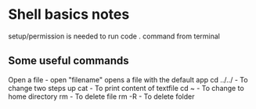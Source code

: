 # Shell basics notes

setup/permission is needed to run code . command from terminal

## Some useful commands

Open a file - open "filename" opens a file with the default app
cd ../../ - To change two steps up
cat - To print content of textfile
cd ~ - To change to home directory
rm - To delete file
rm -R - To delete folder
